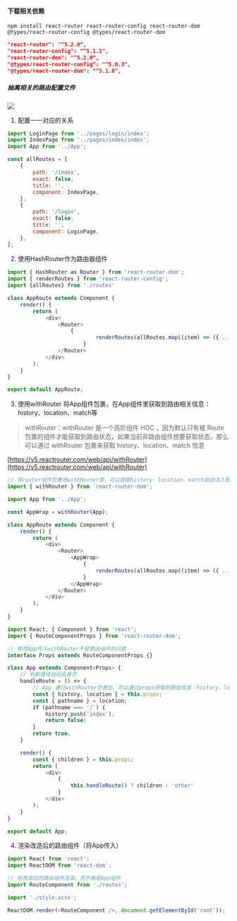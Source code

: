 #### 下载相关依赖

`npm install react-router react-router-config react-router-dom @types/react-router-config @types/react-router-dom`


```json
"react-router": "^5.2.0",
"react-router-config": "^5.1.1",
"react-router-dom": "^5.2.0",
"@types/react-router-config": "^5.0.3",
"@types/react-router-dom": "^5.1.8",
```

##### 抽离相关的路由配置文件

![](https://cdn.nlark.com/yuque/0/2023/png/32382944/1674556584885-c2638363-deb5-4449-bde1-f6ae56853f3a.png)

  

1.  配置一一对应的关系
```js
import LoginPage from '../pages/login/index';
import IndexPage from '../pages/index/index';
import App from '../App';
```

```js
const allRoutes = [
    {
        path: '/index',
        exact: false,
        title: '',
        component: IndexPage,
    },
    {
        path: '/login',
        exact: false,
        title: '',
        component: LoginPage,
    },
];
```

2.  使用HashRouter作为路由器组件
```js
import { HashRouter as Router } from 'react-router-dom';
import { renderRoutes } from 'react-router-config';
import {allRoutes} from './routes'

class AppRoute extends Component {
    render() {
        return (
            <div>
                <Router>
                    {
                            renderRoutes(allRoutes.map((item) => ({ ...item, key: item.path })))
                        }
                </Router>
            </div>
        );
    }
}

export default AppRoute;
```


3.  使用withRouter 将App组件包裹，在App组件里获取到路由相关信息：history、location、match等

> withRouter：withRouter 是一个高阶组件 HOC ，因为默认只有被 Route 包裹的组件才能获取到路由状态，如果当前非路由组件想要获取状态，那么可以通过 withRouter 包裹来获取 history、location、match 信息

[https://v5.reactrouter.com/web/api/withRouter](https://v5.reactrouter.com/web/api/withRouter)


```js
// 将router组件包裹进withRouter里，可以获取history、location、match自动注入到props里
import { withRouter } from 'react-router-dom';

import App from '../App';

const AppWrap = withRouter(App);

class AppRoute extends Component {
    render() {
        return (
            <div>
                <Router>
                    <AppWrap>
                        {
                            renderRoutes(allRoutes.map((item) => ({ ...item, key: item.path })))
                        }
                    </AppWrap>
                </Router>
            </div>
        );
    }
}

import React, { Component } from 'react';
import { RouteComponentProps } from 'react-router-dom';

// 修改App传入withRouter不是路由组件的问题
interface Props extends RouteComponentProps {}

class App extends Component<Props> {
    // 判断路径自动去首页
    handleRoute = () => {
        // App 通过withRouter包裹后，可以通过props获取到路由信息：history、location、match
        const { history, location } = this.props;
        const { pathname } = location;
        if (pathname === '/') {
            history.push('index');
            return false;
        }
        return true;
    }

    render() {
        const { children } = this.props;
        return (
            <div>
                {
                    this.handleRoute() ? children : 'other'
                }
            </div>
        );
    }
}

export default App;
```


  

4.  渲染改造后的路由组件（将App传入）
```js
import React from 'react';
import ReactDOM from 'react-dom';

// 将改造后的路由组件渲染，而不再是App组件
import RouteComponent from './routes';

import './style.scss';

ReactDOM.render(<RouteComponent />, document.getElementById('root'));
```
